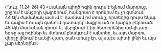 (Ղուկ. 11.24-26)
43 «Սակայն պիղծ ոգին դուրս է ելնում մարդուց, շրջում է անջրդի վայրերում, հանգիստ է որոնում եւ չի գտնում: 44 Այն ժամանակ ասում է՝ դառնամ իմ տունը, որտեղից դուրս եկայ. եւ գալիս է ու այն գտնում դատարկ՝ մաքրուած ու կարգի բերուած: 45 Այն ժամանակ գնում եւ վերցնում է իր հետ իրենից աւելի չար եօթը այլ ոգիներ եւ մտնում բնակւում է այնտեղ. եւ այդ մարդու վերջը լինում է աւելի վատ, քան առաջ էր. այսպէս պիտի լինի եւ այս չար սերնդին»:
